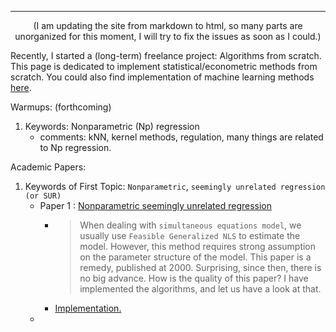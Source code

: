 ***
<center>(I am updating the site from markdown to html, so many parts are unorganized for this moment, I will try to fix the issues as soon as I could.)</center>

Recently, I started a (long-term) freelance project: Algorithms from scratch. This page is dedicated to implement statistical/econometric methods from scratch. You could also find implementation of machine learning methods [here](https://brbisheng.github.io/algorithms/).

Warmups: (forthcoming)
1. Keywords: Nonparametric (Np) regression
    - comments: kNN, kernel methods, regulation, many things are related to Np regression.
    

Academic Papers:

1. Keywords of First Topic: `Nonparametric`, `seemingly unrelated regression (or SUR)` 
    - Paper 1 : [Nonparametric seemingly unrelated regression](https://www.sciencedirect.com/science/article/pii/S030440760000018X) 
      * > When dealing with `simultaneous equations model`, we usually use `Feasible Generalized NLS` to estimate the model. However, this method requires strong assumption on the parameter structure of the model. This paper is a remedy, published at 2000. Surprising, since then, there is no big advance. How is the quality of this paper? I have implemented the algorithms, and let us have a look at that.
      * [Implementation.]()
    - 
